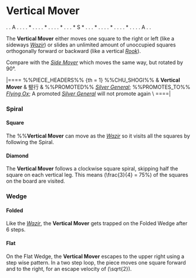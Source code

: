 # Vertical Mover

<div class = "movement">
. . A . .
. . * . .
. . * . .
. . * . .
. * S * .
. . * . .
. . * . .
. . * . .
. . A . .
</div>

The **Vertical Mover** either moves one square to the right or left
(like a sideways [*Wazir*](wazir.html)) or slides an unlimited
amount of unoccupied squares orthogonally forward or backward
(like a vertical [*Rook*](rook.html)).

Compare with the [*Side Mover*](side_mover.html) which moves
the same way, but rotated by 90&deg;.

|====
%%PIECE_HEADERS%%
  {th = 1}  %%CHU_SHOGI%%
&           **Vertical Mover** & &#x7AEA;&#x884C;
&           %%PROMOTED%% [*Silver General*](silver_general.html);
            %%PROMOTES_TO%% [*Flying Ox*](flying_ox.html);
            A promoted [*Silver General*](silver_general.html) will
            not promote again \\
====|

### Spiral

#### Square

The %%**Vertical Mover** can move as the [*Wazir*](wazir.html) so it visits
all the squares by following the Spiral.

#### Diamond

The **Vertical Mover** follows a clockwise square spiral, skipping half the
square on each vertical leg. This means \(\frac{3}{4} = 75\%\) of
the squares on the board are visited.

### Wedge

#### Folded

Like the [*Wazir*](wazir.html), the **Vertical Mover** gets trapped 
on the Folded Wedge after 6 steps.

#### Flat

On the Flat Wedge, the **Vertical Mover** escapes to the upper right 
using a step wise pattern. In a two step loop, the piece
moves one square forward and to the right, for an escape velocity
of \(\sqrt{2}\).

